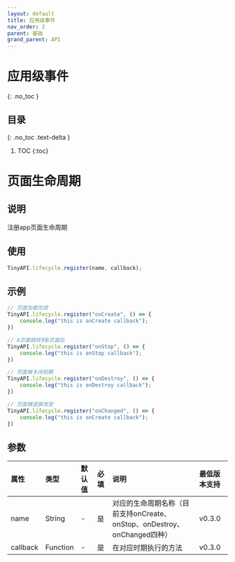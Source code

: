 ```yaml
---
layout: default
title: 应用级事件
nav_order: 2
parent: 基础
grand_parent: API
---
```


# 应用级事件

{: .no_toc }

## 目录

{: .no_toc .text-delta }

1. TOC
{:toc}

# 页面生命周期

## 说明
注册app页面生命周期

## 使用
```javascript
TinyAPI.lifecycle.register(name, callback);
```

## 示例
```javascript
// 页面加载完成
TinyAPI.lifecycle.register("onCreate", () => {
    console.log("this is onCreate callback");
})

// A页面跳转到B页面后
TinyAPI.lifecycle.register("onStop", () => {
    console.log("this is onStop callback");
})

// 页面被关闭前期
TinyAPI.lifecycle.register("onDestroy", () => {
    console.log("this is onDestroy callback");
})

// 页面横竖屏改变
TinyAPI.lifecycle.register("onChanged", () => {
    console.log("this is onCreate callback");
})
```

## 参数

| 属性 | 类型 | 默认值 | 必填 | 说明 | 最低版本支持 |
|:----|:----|:------|:-----|:----|:-----------|
| name | String | - | 是 | 对应的生命周期名称（目前支持onCreate、onStop、onDestroy、onChanged四种） | v0.3.0 |
| callback | Function | - | 是 | 在对应时期执行的方法 | v0.3.0 |